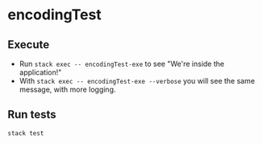 # encodingTest

## Execute  

* Run `stack exec -- encodingTest-exe` to see "We're inside the application!"
* With `stack exec -- encodingTest-exe --verbose` you will see the same message, with more logging.

## Run tests

`stack test`
